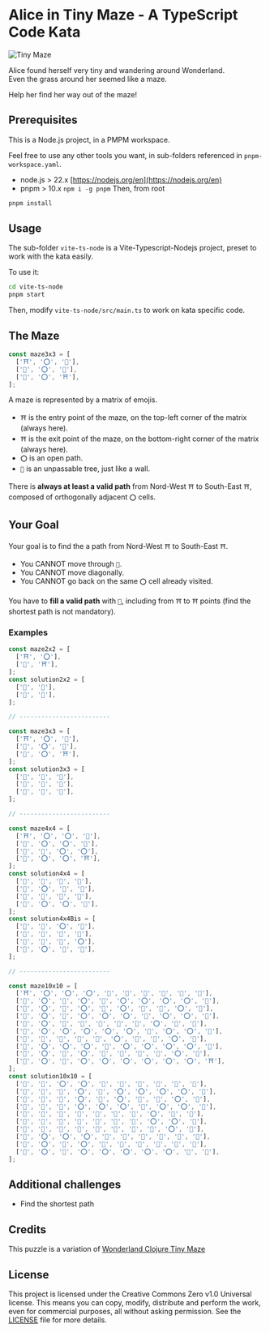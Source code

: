# Alice in Tiny Maze - A TypeScript Code Kata


![Tiny Maze](https://images.weserv.nl/?url=https://ih1.redbubble.net/image.2038436096.2542/flat,750x,075,f-pad,750x1000,f8f8f8.jpg&w=300)

Alice found herself very tiny and wandering around Wonderland.  
Even the grass around her seemed like a maze.  


Help her find her way out of the maze!

## Prerequisites

This is a Node.js project, in a PMPM workspace.

Feel free to use any other tools you want, in sub-folders referenced in `pnpm-workspace.yaml`.

- node.js > 22.x [https://nodejs.org/en](https://nodejs.org/en)
- pnpm > 10.x `npm i -g pnpm`
Then, from root
```bash
pnpm install
```

## Usage

The sub-folder `vite-ts-node` is a Vite-Typescript-Nodejs project, preset to work with the kata easily.  

To use it: 
```bash
cd vite-ts-node
pnpm start
```
Then, modify `vite-ts-node/src/main.ts` to work on kata specific code.

## The Maze

```typescript
const maze3x3 = [
  ['⛩️', '⭕', '🌳'],
  ['🌳', '⭕', '🌳'],
  ['🌳', '⭕', '⛩️'],
];
```

A maze is represented by a matrix of emojis.
- `⛩️` is the entry point of the maze, on the top-left corner of the matrix (always here).
- `⛩️` is the exit point of the maze, on the bottom-right corner of the matrix (always here).
- `⭕` is an open path.
- `🌳` is an unpassable tree, just like a wall.
  
There is **always at least a valid path** from Nord-West `⛩️` to South-East `⛩️`, composed of orthogonally adjacent `⭕` cells.

## Your Goal

Your goal is to find the a path from Nord-West `⛩️` to South-East `⛩️`.
- You CANNOT move through `🌳`.
- You CANNOT move diagonally.
- You CANNOT go back on the same `⭕` cell already visited.


You have to **fill a valid path** with `👣`, including from `⛩️` to `⛩️` points (find the shortest path is not mandatory).  


### Examples

```typescript
const maze2x2 = [
  ['⛩️', '⭕'],
  ['🌳', '⛩️'],
];
const solution2x2 = [
  ['👣', '👣'],
  ['🌳', '👣'],
];

// -------------------------

const maze3x3 = [
  ['⛩️', '⭕', '🌳'],
  ['🌳', '⭕', '🌳'],
  ['🌳', '⭕', '⛩️'],
];
const solution3x3 = [
  ['👣', '👣', '🌳'],
  ['🌳', '👣', '🌳'],
  ['🌳', '👣', '👣'],
];

// -------------------------

const maze4x4 = [
  ['⛩️', '⭕', '⭕', '🌳'],
  ['🌳', '⭕', '⭕', '🌳'],
  ['🌳', '🌳', '⭕', '⭕'],
  ['🌳', '⭕', '⭕', '⛩️'],
];
const solution4x4 = [
  ['👣', '👣', '👣', '🌳'],
  ['🌳', '⭕', '👣', '🌳'],
  ['🌳', '🌳', '👣', '👣'],
  ['🌳', '⭕', '⭕', '👣'],
];
const solution4x4Bis = [
  ['👣', '👣', '⭕', '🌳'],
  ['🌳', '👣', '👣', '🌳'],
  ['🌳', '🌳', '👣', '⭕'],
  ['🌳', '⭕', '👣', '👣'],
];

// -------------------------

const maze10x10 = [
  ['⛩️', '⭕', '⭕', '⭕', '🌳', '🌳', '🌳', '🌳', '🌳', '🌳'],
  ['🌳', '⭕', '🌳', '⭕', '🌳', '⭕', '⭕', '⭕', '⭕', '🌳'],
  ['🌳', '⭕', '🌳', '⭕', '🌳', '⭕', '🌳', '🌳', '⭕', '🌳'],
  ['🌳', '⭕', '🌳', '⭕', '⭕', '⭕', '🌳', '⭕', '⭕', '🌳'],
  ['🌳', '⭕', '🌳', '🌳', '🌳', '🌳', '🌳', '⭕', '🌳', '🌳'],
  ['🌳', '⭕', '⭕', '⭕', '⭕', '⭕', '🌳', '⭕', '⭕', '🌳'],
  ['🌳', '🌳', '🌳', '🌳', '🌳', '⭕', '🌳', '🌳', '⭕', '🌳'],
  ['🌳', '⭕', '⭕', '⭕', '🌳', '⭕', '⭕', '⭕', '⭕', '🌳'],
  ['🌳', '⭕', '🌳', '⭕', '🌳', '🌳', '🌳', '🌳', '⭕', '🌳'],
  ['🌳', '⭕', '🌳', '⭕', '⭕', '⭕', '⭕', '⭕', '⭕', '⛩️'],
];
const solution10x10 = [
  ['👣', '👣', '⭕', '⭕', '🌳', '🌳', '🌳', '🌳', '🌳', '🌳'],
  ['🌳', '👣', '🌳', '⭕', '🌳', '⭕', '⭕', '⭕', '⭕', '🌳'],
  ['🌳', '👣', '🌳', '⭕', '🌳', '⭕', '🌳', '🌳', '⭕', '🌳'],
  ['🌳', '👣', '🌳', '⭕', '⭕', '⭕', '🌳', '⭕', '⭕', '🌳'],
  ['🌳', '👣', '🌳', '🌳', '🌳', '🌳', '🌳', '⭕', '🌳', '🌳'],
  ['🌳', '👣', '👣', '👣', '👣', '👣', '🌳', '⭕', '⭕', '🌳'],
  ['🌳', '🌳', '🌳', '🌳', '🌳', '👣', '🌳', '🌳', '⭕', '🌳'],
  ['🌳', '⭕', '⭕', '⭕', '🌳', '👣', '👣', '👣', '👣', '🌳'],
  ['🌳', '⭕', '🌳', '⭕', '🌳', '🌳', '🌳', '🌳', '👣', '🌳'],
  ['🌳', '⭕', '🌳', '⭕', '⭕', '⭕', '⭕', '⭕', '👣', '👣'],
];
```

## Additional challenges

- Find the shortest path

## Credits

This puzzle is a variation of [Wonderland Clojure Tiny Maze](https://github.com/gigasquid/wonderland-clojure-katas/tree/master/tiny-maze)

## License

This project is licensed under the Creative Commons Zero v1.0 Universal license. This means you can copy, modify, distribute and perform the work, even for commercial purposes, all without asking permission. See the [LICENSE](LICENSE) file for more details.

